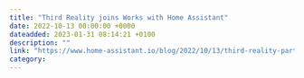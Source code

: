 ```yaml
---
title: "Third Reality joins Works with Home Assistant"
date: 2022-10-13 00:00:00 +0000
dateadded: 2023-01-31 08:14:21 +0100
description: ""
link: "https://www.home-assistant.io/blog/2022/10/13/third-reality-partner/"
category:
---
```

